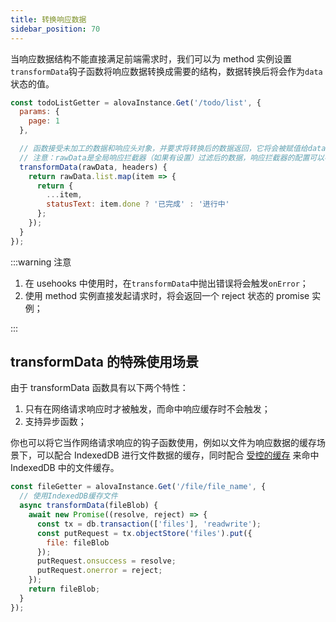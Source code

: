 ```yaml
---
title: 转换响应数据
sidebar_position: 70
---
```


当响应数据结构不能直接满足前端需求时，我们可以为 method 实例设置`transformData`钩子函数将响应数据转换成需要的结构，数据转换后将会作为`data`状态的值。

```javascript
const todoListGetter = alovaInstance.Get('/todo/list', {
  params: {
    page: 1
  },

  // 函数接受未加工的数据和响应头对象，并要求将转换后的数据返回，它将会被赋值给data状态。
  // 注意：rawData是全局响应拦截器（如果有设置）过滤后的数据，响应拦截器的配置可以参考[设置全局响应拦截器]章节。
  transformData(rawData, headers) {
    return rawData.list.map(item => {
      return {
        ...item,
        statusText: item.done ? '已完成' : '进行中'
      };
    });
  }
});
```

:::warning 注意

1. 在 usehooks 中使用时，在`transformData`中抛出错误将会触发`onError`；
2. 使用 method 实例直接发起请求时，将会返回一个 reject 状态的 promise 实例；

:::

## transformData 的特殊使用场景

由于 transformData 函数具有以下两个特性：

1. 只有在网络请求响应时才被触发，而命中响应缓存时不会触发；
2. 支持异步函数；

你也可以将它当作网络请求响应的钩子函数使用，例如以文件为响应数据的缓存场景下，可以配合 IndexedDB 进行文件数据的缓存，同时配合 [受控的缓存](../next-step/controlled-cache) 来命中 IndexedDB 中的文件缓存。

```javascript
const fileGetter = alovaInstance.Get('/file/file_name', {
  // 使用IndexedDB缓存文件
  async transformData(fileBlob) {
    await new Promise((resolve, reject) => {
      const tx = db.transaction(['files'], 'readwrite');
      const putRequest = tx.objectStore('files').put({
        file: fileBlob
      });
      putRequest.onsuccess = resolve;
      putRequest.onerror = reject;
    });
    return fileBlob;
  }
});
```
